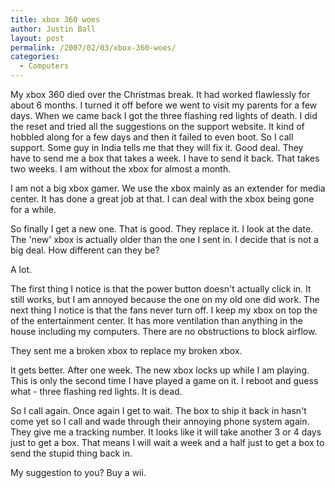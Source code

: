 ```yaml
---
title: xbox 360 woes
author: Justin Ball
layout: post
permalink: /2007/02/03/xbox-360-woes/
categories:
  - Computers
---
```


My xbox 360 died over the Christmas break. It had worked flawlessly for about 6 months. I turned it off before we went to visit my parents for a few days. When we came back I got the three flashing red lights of death. I did the reset and tried all the suggestions on the support website. It kind of hobbled along for a few days and then it failed to even boot. So I call support. Some guy in India tells me that they will fix it. Good deal. They have to send me a box that takes a week. I have to send it back. That takes two weeks. I am without the xbox for almost a month.

I am not a big xbox gamer. We use the xbox mainly as an extender for media center. It has done a great job at that. I can deal with the xbox being gone for a while.

So finally I get a new one. That is good. They replace it. I look at the date. The 'new' xbox is actually older than the one I sent in. I decide that is not a big deal. How different can they be?

A lot.

The first thing I notice is that the power button doesn't actually click in. It still works, but I am annoyed because the one on my old one did work. The next thing I notice is that the fans never turn off. I keep my xbox on top the of the entertainment center. It has more ventilation than anything in the house including my computers. There are no obstructions to block airflow.

They sent me a broken xbox to replace my broken xbox.

It gets better. After one week. The new xbox locks up while I am playing. This is only the second time I have played a game on it. I reboot and guess what - three flashing red lights. It is dead.

So I call again. Once again I get to wait. The box to ship it back in hasn't come yet so I call and wade through their annoying phone system again. They give me a tracking number. It looks like it will take another 3 or 4 days just to get a box. That means I will wait a week and a half just to get a box to send the stupid thing back in.

My suggestion to you? Buy a wii.
